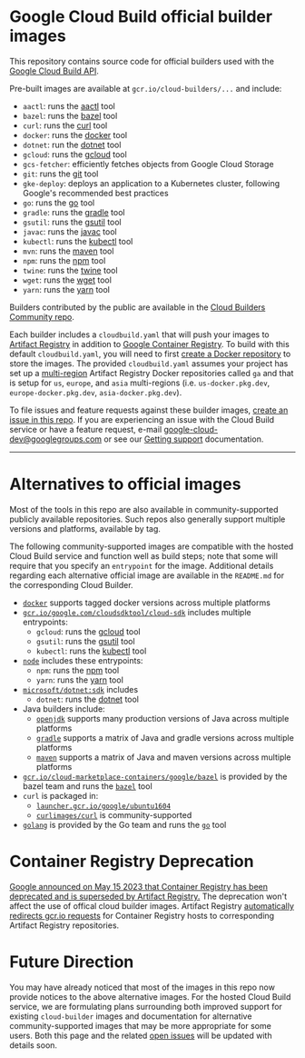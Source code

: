 # Google Cloud Build official builder images

This repository contains source code for official builders used with the [Google
Cloud Build API](https://cloud.google.com/cloud-build/docs/).

Pre-built images are available at `gcr.io/cloud-builders/...` and include:

*   `aactl`: runs the [aactl](https://github.com/GoogleCloudPlatform/aactl) tool
*   `bazel`: runs the [bazel](https://bazel.io) tool
*   `curl`: runs the [curl](https://curl.haxx.se) tool
*   `docker`: runs the [docker](https://docker.com) tool
*   `dotnet`: run the [dotnet](https://docs.microsoft.com/dotnet/core/tools/) tool
*   `gcloud`: runs the [gcloud](https://cloud.google.com/sdk/gcloud/) tool
*   `gcs-fetcher`: efficiently fetches objects from Google Cloud Storage
*   `git`: runs the [git](https://git-scm.com/) tool
*   `gke-deploy`: deploys an application to a Kubernetes cluster, following Google's recommended best practices
*   `go`: runs the [go](https://golang.org/cmd/go) tool
*   `gradle`: runs the [gradle](https://gradle.org/) tool
*   `gsutil`: runs the [gsutil](https://cloud.google.com/storage/docs/gsutil) tool
*   `javac`: runs the [javac](https://docs.oracle.com/javase/7/docs/technotes/tools/windows/javac.html) tool
*   `kubectl`: runs the [kubectl](https://kubernetes.io/docs/user-guide/kubectl-overview/) tool
*   `mvn`: runs the [maven](https://maven.apache.org/) tool
*   `npm`: runs the [npm](https://docs.npmjs.com/) tool
*   `twine`: runs the [twine](https://https://twine.readthedocs.io/) tool
*   `wget`: runs the [wget](https://www.gnu.org/software/wget/) tool
*   `yarn`: runs the [yarn](https://yarnpkg.com/) tool

Builders contributed by the public are available in the [Cloud Builders
Community
repo](https://github.com/GoogleCloudPlatform/cloud-builders-community).

Each builder includes a `cloudbuild.yaml` that will push your images to [Artifact
Registry](https://cloud.google.com/artifact-registry) in addition to [Google Container
Registry](https://cloud.google.com/container-registry). To build with this default `cloudbuild.yaml`,
you will need to first [create a Docker
repository](https://cloud.google.com/artifact-registry/docs/docker/store-docker-container-images#create)
to store the images. The provided `cloudbuild.yaml` assumes your project has set up a [multi-region](https://cloud.google.com/artifact-registry/docs/repositories/repo-locations#location-mr) Artifact
Registry Docker repositories called `ga` and that is setup for `us`, `europe`, and `asia` multi-regions (i.e. `us-docker.pkg.dev`, `europe-docker.pkg.dev`, `asia-docker.pkg.dev`).

To file issues and feature requests against these builder images,
[create an issue in this repo](https://github.com/GoogleCloudPlatform/cloud-builders/issues/new).
If you are experiencing an issue with the Cloud Build service or
have a feature request, e-mail google-cloud-dev@googlegroups.com
or see our [Getting support](https://cloud.google.com/cloud-build/docs/getting-support)
documentation.

---

# Alternatives to official images

Most of the tools in this repo are also available in
community-supported publicly available repositories. Such
repos also generally support multiple versions and platforms,
available by tag.

The following community-supported images are compatible with the
hosted Cloud Build service and function well as build steps; note that
some will require that you specify an `entrypoint` for the image. Additional
details regarding each alternative official image are available in the `README.md`
for the corresponding Cloud Builder.

*   [`docker`](https://hub.docker.com/_/docker/) supports tagged docker versions across multiple platforms
*   [`gcr.io/google.com/cloudsdktool/cloud-sdk`](https://github.com/GoogleCloudPlatform/cloud-sdk-docker) includes multiple entrypoints:
    *   `gcloud`: runs the [gcloud](https://cloud.google.com/sdk/gcloud/) tool
    *   `gsutil`: runs the [gsutil](https://cloud.google.com/storage/docs/gsutil) tool
    *   `kubectl`: runs the [kubectl](https://kubernetes.io/docs/user-guide/kubectl-overview/) tool
*   [`node`](https://hub.docker.com/_/node) includes these entrypoints:
    *   `npm`: runs the [npm](https://docs.npmjs.com/) tool
    *   `yarn`: runs the [yarn](https://yarnpkg.com/) tool
*   [`microsoft/dotnet:sdk`](https://hub.docker.com/_/microsoft-dotnet-core) includes
    *   `dotnet`: runs the [dotnet](https://docs.microsoft.com/dotnet/core/tools/) tool
*   Java builders include:
    *   [`openjdk`](https://hub.docker.com/_/openjdk) supports many production versions of Java across multiple platforms
    *   [`gradle`](https://hub.docker.com/_/gradle/) supports a matrix of Java and gradle versions across multiple platforms
    *   [`maven`](https://hub.docker.com/_/maven/) supports a matrix of Java and maven versions across multiple platforms
*   [`gcr.io/cloud-marketplace-containers/google/bazel`](http://gcr.io/cloud-marketplace-containers/google/bazel) is provided by the bazel team and runs the [`bazel`](https://bazel.build/) tool
*   `curl` is packaged in:
    *   [`launcher.gcr.io/google/ubuntu1604`](https://console.cloud.google.com/launcher/details/google/ubuntu1604)
    *   [`curlimages/curl`](https://hub.docker.com/r/curlimages/curl) is community-supported
*   [`golang`](https://hub.docker.com/_/golang) is provided by the Go team and runs the [`go`](https://golang.org/cmd/go/) tool

# Container Registry Deprecation

[Google announced on May 15 2023 that Container Registry has been deprecated and is superseded by Artifact Registry.](https://cloud.google.com/container-registry/docs/deprecations/container-registry-deprecation) The deprecation won't affect the use of offical cloud builder images. Artifact Registry [automatically redirects gcr.io requests](https://cloud.google.com/artifact-registry/docs/transition/transition-from-gcr#transition-options) for Container Registry hosts to corresponding Artifact Registry repositories.

# Future Direction

You may have already noticed that most of the images in this repo now provide notices to the
above alternative images. For the hosted Cloud Build service, we are formulating plans
surrounding both improved support for existing `cloud-builder` images and documentation for
alternative community-supported images that may be more appropriate for some users. Both this
page and the related [open issues](https://github.com/GoogleCloudPlatform/cloud-builders/labels/augmentation)
will be updated with details soon.



